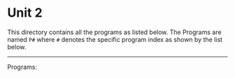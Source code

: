# Unit 2

This directory contains all the programs as listed below. The Programs are named `P#` where `#` denotes the specific program index as shown by the list below.
___

Programs:
